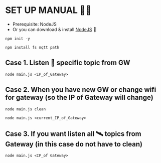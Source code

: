 # SET UP MANUAL 🤖🤖

- Prerequisite: NodeJS
- Or you can download & install [NodeJS](https://nodejs.org/en/download/current) 🥂

```
npm init -y
```

```
npm install fs mqtt path
```

<h2>Case 1. Listen 📡 specific topic from GW</h2>

```
node main.js <IP_of_Gateway>
```

<h2>Case 2. When you have new GW or change wifi for gateway (so the IP of Gateway will change) </h2>

```
node main.js clean
```

```
node main.js <current_IP_of_Gateway>
```

<h2>Case 3. If you want listen all 🛰 topics from Gateway (in this case do not have to clean)</h2>

```
node main.js <IP_of Gateway>
```

